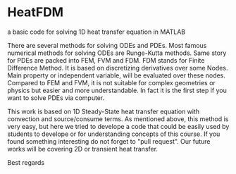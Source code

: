 # HeatFDM
a basic code for solving 1D heat transfer equation in MATLAB

There are several methods for solving ODEs and PDEs. Most famous numerical methods for solving ODEs are Runge-Kutta methods. Same story for PDEs are packed into FEM, FVM and FDM.
FDM stands for Finite Difference Method. It is based on discretizing derivatives over some Nodes. Main property or independent variable, will be evaluated over these nodes.
Compared to FEM and FVM, it is not suitable for complex geometries or physics but easier and more understandable. In fact it is the first step if you want to solve PDEs via computer.

This work is based on 1D Steady-State heat transfer equation with convection and source/consume terms.
As mentioned above, this method is very easy, but here we tried to develope a code that could be easily used by students to develope or for understanding concepts of this course.
If you found something interesting do not forget to "pull request".
Our future works will be covering 2D or transient heat transfer.

Best regards
